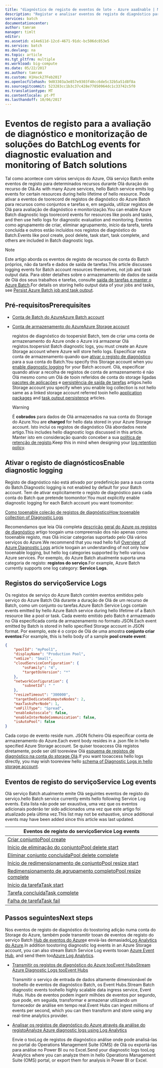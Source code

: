 ```yaml
---
title: "diagnóstico de registo de eventos de lote - Azure aaaEnable | Microsoft Docs"
description: "Registar e analisar eventos de registo de diagnóstico para recursos da conta do Azure Batch, como conjuntos e tarefas."
services: batch
documentationcenter: 
author: tamram
manager: timlt
editor: 
ms.assetid: e14e611d-12cd-4671-91dc-bc506dc853e5
ms.service: batch
ms.devlang: na
ms.topic: article
ms.tgt_pltfrm: multiple
ms.workload: big-compute
ms.date: 05/22/2017
ms.author: tamram
ms.custom: H1Hack27Feb2017
ms.openlocfilehash: 9d03303a3e857e9303f40cc6de5c32b5a51d8f8a
ms.sourcegitcommit: 523283cc1b3c37c428e77850964dc1c33742c5f0
ms.translationtype: MT
ms.contentlocale: pt-PT
ms.lasthandoff: 10/06/2017
---
```

# <a name="log-events-for-diagnostic-evaluation-and-monitoring-of-batch-solutions"></a><span data-ttu-id="64f4f-103">Eventos de registo para a avaliação de diagnóstico e monitorização de soluções do Batch</span><span class="sxs-lookup"><span data-stu-id="64f4f-103">Log events for diagnostic evaluation and monitoring of Batch solutions</span></span>

<span data-ttu-id="64f4f-104">Tal como acontece com vários serviços do Azure, Olá serviço Batch emite eventos de registo para determinados recursos durante Olá duração do recurso de Olá.</span><span class="sxs-lookup"><span data-stu-id="64f4f-104">As with many Azure services, hello Batch service emits log events for certain resources during hello lifetime of hello resource.</span></span> <span data-ttu-id="64f4f-105">Pode ativar a eventos de toorecord de registos de diagnóstico do Azure Batch para recursos como conjuntos e tarefas e, em seguida, utilizar registos de Olá para avaliação de diagnóstico e monitorização.</span><span class="sxs-lookup"><span data-stu-id="64f4f-105">You can enable Azure Batch diagnostic logs toorecord events for resources like pools and tasks, and then use hello logs for diagnostic evaluation and monitoring.</span></span> <span data-ttu-id="64f4f-106">Eventos como agrupamento de criar, eliminar agrupamento, início da tarefa, tarefa concluída e outros estão incluídos nos registos de diagnóstico do Batch.</span><span class="sxs-lookup"><span data-stu-id="64f4f-106">Events like pool create, pool delete, task start, task complete, and others are included in Batch diagnostic logs.</span></span>

> [!NOTE]
> <span data-ttu-id="64f4f-107">Este artigo aborda os eventos de registo de recursos de conta do Batch próprios, não da tarefa e dados de saída de tarefas.</span><span class="sxs-lookup"><span data-stu-id="64f4f-107">This article discusses logging events for Batch account resources themselves, not job and task output data.</span></span> <span data-ttu-id="64f4f-108">Para obter detalhes sobre o armazenamento de dados de saída de Olá dos seus trabalhos e tarefas, consulte [saída de tarefas e manter o Azure Batch](batch-task-output.md).</span><span class="sxs-lookup"><span data-stu-id="64f4f-108">For details on storing hello output data of your jobs and tasks, see [Persist Azure Batch job and task output](batch-task-output.md).</span></span>
> 
> 

## <a name="prerequisites"></a><span data-ttu-id="64f4f-109">Pré-requisitos</span><span class="sxs-lookup"><span data-stu-id="64f4f-109">Prerequisites</span></span>
* [<span data-ttu-id="64f4f-110">Conta de Batch do Azure</span><span class="sxs-lookup"><span data-stu-id="64f4f-110">Azure Batch account</span></span>](batch-account-create-portal.md)
* [<span data-ttu-id="64f4f-111">Conta de armazenamento do Azure</span><span class="sxs-lookup"><span data-stu-id="64f4f-111">Azure Storage account</span></span>](../storage/common/storage-create-storage-account.md#create-a-storage-account)
  
  <span data-ttu-id="64f4f-112">registos de diagnóstico do toopersist Batch, tem de criar uma conta de armazenamento do Azure onde o Azure irá armazenar Olá registos.</span><span class="sxs-lookup"><span data-stu-id="64f4f-112">toopersist Batch diagnostic logs, you must create an Azure Storage account where Azure will store hello logs.</span></span> <span data-ttu-id="64f4f-113">Especificar esta conta de armazenamento quando que [ativar o registo de diagnóstico](#enable-diagnostic-logging) para a sua conta do Batch.</span><span class="sxs-lookup"><span data-stu-id="64f4f-113">You specify this Storage account when you [enable diagnostic logging](#enable-diagnostic-logging) for your Batch account.</span></span> <span data-ttu-id="64f4f-114">Olá, especificar quando ativar a recolha de registos de conta de armazenamento é não Olá mesmo como um Olá de tooin referidos de conta do storage ligadas [pacotes de aplicações](batch-application-packages.md) e [persistência de saída de tarefas](batch-task-output.md) artigos.</span><span class="sxs-lookup"><span data-stu-id="64f4f-114">hello Storage account you specify when you enable log collection is not hello same as a linked storage account referred tooin hello [application packages](batch-application-packages.md) and [task output persistence](batch-task-output.md) articles.</span></span>
  
  > [!WARNING]
  > <span data-ttu-id="64f4f-115">É **cobrados** para dados de Olá armazenados na sua conta do Storage do Azure.</span><span class="sxs-lookup"><span data-stu-id="64f4f-115">You are **charged** for hello data stored in your Azure Storage account.</span></span> <span data-ttu-id="64f4f-116">Isto inclui os registos de diagnóstico Olá abordados neste artigo.</span><span class="sxs-lookup"><span data-stu-id="64f4f-116">This includes hello diagnostic logs discussed in this article.</span></span> <span data-ttu-id="64f4f-117">Manter isto em consideração quando conceber a sua [política de retenção de registo](../monitoring-and-diagnostics/monitoring-archive-diagnostic-logs.md).</span><span class="sxs-lookup"><span data-stu-id="64f4f-117">Keep this in mind when designing your [log retention policy](../monitoring-and-diagnostics/monitoring-archive-diagnostic-logs.md).</span></span>
  > 
  > 

## <a name="enable-diagnostic-logging"></a><span data-ttu-id="64f4f-118">Ativar o registo de diagnósticos</span><span class="sxs-lookup"><span data-stu-id="64f4f-118">Enable diagnostic logging</span></span>
<span data-ttu-id="64f4f-119">Registo de diagnóstico não está ativado por predefinição para a sua conta do Batch.</span><span class="sxs-lookup"><span data-stu-id="64f4f-119">Diagnostic logging is not enabled by default for your Batch account.</span></span> <span data-ttu-id="64f4f-120">Tem de ativar explicitamente o registo de diagnóstico para cada conta do Batch que pretende toomonitor:</span><span class="sxs-lookup"><span data-stu-id="64f4f-120">You must explicitly enable diagnostic logging for each Batch account you want toomonitor:</span></span>

[<span data-ttu-id="64f4f-121">Como tooenable coleção de registos de diagnóstico</span><span class="sxs-lookup"><span data-stu-id="64f4f-121">How tooenable collection of Diagnostic Logs</span></span>](../monitoring-and-diagnostics/monitoring-overview-of-diagnostic-logs.md#how-to-enable-collection-of-resource-diagnostic-logs)

<span data-ttu-id="64f4f-122">Recomendamos que leia Olá completa [descrição geral do Azure os registos de diagnóstico](../monitoring-and-diagnostics/monitoring-overview-of-diagnostic-logs.md) artigo toogain uma compreensão dos não apenas como tooenable registo, mas Olá iniciar categorias suportado pelo Olá vários serviços do Azure.</span><span class="sxs-lookup"><span data-stu-id="64f4f-122">We recommend that you read hello full [Overview of Azure Diagnostic Logs](../monitoring-and-diagnostics/monitoring-overview-of-diagnostic-logs.md) article toogain an understanding of not only how tooenable logging, but hello log categories supported by hello various Azure services.</span></span> <span data-ttu-id="64f4f-123">Por exemplo, do Azure Batch atualmente suporta uma categoria de registo: **registos do serviço**.</span><span class="sxs-lookup"><span data-stu-id="64f4f-123">For example, Azure Batch currently supports one log category: **Service Logs**.</span></span>

## <a name="service-logs"></a><span data-ttu-id="64f4f-124">Registos do serviço</span><span class="sxs-lookup"><span data-stu-id="64f4f-124">Service Logs</span></span>
<span data-ttu-id="64f4f-125">Os registos de serviço do Azure Batch contém eventos emitidos pelo serviço do Azure Batch Olá durante a duração de Olá de um recurso de Batch, como um conjunto ou tarefas.</span><span class="sxs-lookup"><span data-stu-id="64f4f-125">Azure Batch Service Logs contain events emitted by hello Azure Batch service during hello lifetime of a Batch resource like a pool or task.</span></span> <span data-ttu-id="64f4f-126">Cada evento emitido pelo Batch é armazenado no Olá especificada conta de armazenamento no formato JSON.</span><span class="sxs-lookup"><span data-stu-id="64f4f-126">Each event emitted by Batch is stored in hello specified Storage account in JSON format.</span></span> <span data-ttu-id="64f4f-127">Por exemplo, este é o corpo de Olá de uma amostra **conjunto criar eventos**:</span><span class="sxs-lookup"><span data-stu-id="64f4f-127">For example, this is hello body of a sample **pool create event**:</span></span>

```json
{
    "poolId": "myPool1",
    "displayName": "Production Pool",
    "vmSize": "Small",
    "cloudServiceConfiguration": {
        "osFamily": "4",
        "targetOsVersion": "*"
    },
    "networkConfiguration": {
        "subnetId": " "
    },
    "resizeTimeout": "300000",
    "targetDedicatedComputeNodes": 2,
    "maxTasksPerNode": 1,
    "vmFillType": "Spread",
    "enableAutoscale": false,
    "enableInterNodeCommunication": false,
    "isAutoPool": false
}
```

<span data-ttu-id="64f4f-128">Cada corpo de evento reside num. JSON ficheiro Olá especificar conta de armazenamento do Azure.</span><span class="sxs-lookup"><span data-stu-id="64f4f-128">Each event body resides in a .json file in hello specified Azure Storage account.</span></span> <span data-ttu-id="64f4f-129">Se quiser tooaccess Olá registos diretamente, pode ser útil tooreview Olá [esquema de registos de diagnóstico na conta do storage Olá](../monitoring-and-diagnostics/monitoring-archive-diagnostic-logs.md#schema-of-diagnostic-logs-in-the-storage-account).</span><span class="sxs-lookup"><span data-stu-id="64f4f-129">If you want tooaccess hello logs directly, you may wish tooreview hello [schema of Diagnostic Logs in hello storage account](../monitoring-and-diagnostics/monitoring-archive-diagnostic-logs.md#schema-of-diagnostic-logs-in-the-storage-account).</span></span>

## <a name="service-log-events"></a><span data-ttu-id="64f4f-130">Eventos de registo do serviço</span><span class="sxs-lookup"><span data-stu-id="64f4f-130">Service Log events</span></span>
<span data-ttu-id="64f4f-131">Olá serviço Batch atualmente emite Olá seguintes eventos de registo do serviço.</span><span class="sxs-lookup"><span data-stu-id="64f4f-131">hello Batch service currently emits hello following Service Log events.</span></span> <span data-ttu-id="64f4f-132">Esta lista não pode ser exaustiva, uma vez que os eventos adicionais poderão ter sido adicionados uma vez que este artigo foi atualizado pela última vez.</span><span class="sxs-lookup"><span data-stu-id="64f4f-132">This list may not be exhaustive, since additional events may have been added since this article was last updated.</span></span>

| <span data-ttu-id="64f4f-133">**Eventos de registo do serviço**</span><span class="sxs-lookup"><span data-stu-id="64f4f-133">**Service Log events**</span></span> |
| --- |
| <span data-ttu-id="64f4f-134">[Criar conjunto][pool_create]</span><span class="sxs-lookup"><span data-stu-id="64f4f-134">[Pool create][pool_create]</span></span> |
| <span data-ttu-id="64f4f-135">[Início de eliminação do conjunto][pool_delete_start]</span><span class="sxs-lookup"><span data-stu-id="64f4f-135">[Pool delete start][pool_delete_start]</span></span> |
| <span data-ttu-id="64f4f-136">[Eliminar conjunto concluída][pool_delete_complete]</span><span class="sxs-lookup"><span data-stu-id="64f4f-136">[Pool delete complete][pool_delete_complete]</span></span> |
| <span data-ttu-id="64f4f-137">[Início de redimensionamento de conjunto][pool_resize_start]</span><span class="sxs-lookup"><span data-stu-id="64f4f-137">[Pool resize start][pool_resize_start]</span></span> |
| <span data-ttu-id="64f4f-138">[Redimensionamento de agrupamento completo][pool_resize_complete]</span><span class="sxs-lookup"><span data-stu-id="64f4f-138">[Pool resize complete][pool_resize_complete]</span></span> |
| <span data-ttu-id="64f4f-139">[Início da tarefa][task_start]</span><span class="sxs-lookup"><span data-stu-id="64f4f-139">[Task start][task_start]</span></span> |
| <span data-ttu-id="64f4f-140">[Tarefa concluída][task_complete]</span><span class="sxs-lookup"><span data-stu-id="64f4f-140">[Task complete][task_complete]</span></span> |
| <span data-ttu-id="64f4f-141">[Falha de tarefa][task_fail]</span><span class="sxs-lookup"><span data-stu-id="64f4f-141">[Task fail][task_fail]</span></span> |

## <a name="next-steps"></a><span data-ttu-id="64f4f-142">Passos seguintes</span><span class="sxs-lookup"><span data-stu-id="64f4f-142">Next steps</span></span>
<span data-ttu-id="64f4f-143">Nos eventos de registo de diagnóstico do toostoring adição numa conta do Storage do Azure, também pode transmitir tooan de eventos de registo do serviço Batch [Hub de eventos do Azure](../event-hubs/event-hubs-what-is-event-hubs.md)e enviá-las demasiado[Log Analytics do Azure](../log-analytics/log-analytics-overview.md).</span><span class="sxs-lookup"><span data-stu-id="64f4f-143">In addition toostoring diagnostic log events in an Azure Storage account, you can also stream Batch Service Log events tooan [Azure Event Hub](../event-hubs/event-hubs-what-is-event-hubs.md), and send them too[Azure Log Analytics](../log-analytics/log-analytics-overview.md).</span></span>

* [<span data-ttu-id="64f4f-144">Transmitir os registos de diagnóstico do Azure tooEvent Hubs</span><span class="sxs-lookup"><span data-stu-id="64f4f-144">Stream Azure Diagnostic Logs tooEvent Hubs</span></span>](../monitoring-and-diagnostics/monitoring-stream-diagnostic-logs-to-event-hubs.md)
  
  <span data-ttu-id="64f4f-145">Transmitir o serviço de entrada de dados altamente dimensionável de toohello de eventos de diagnóstico Batch, os Event Hubs.</span><span class="sxs-lookup"><span data-stu-id="64f4f-145">Stream Batch diagnostic events toohello highly scalable data ingress service, Event Hubs.</span></span> <span data-ttu-id="64f4f-146">Hubs de eventos podem ingerir milhões de eventos por segundo, que pode, em seguida, transformar e armazenar utilizando um fornecedor de análise em tempo real.</span><span class="sxs-lookup"><span data-stu-id="64f4f-146">Event Hubs can ingest millions of events per second, which you can then transform and store using any real-time analytics provider.</span></span>
* [<span data-ttu-id="64f4f-147">Analisar os registos de diagnóstico do Azure através da análise do registo</span><span class="sxs-lookup"><span data-stu-id="64f4f-147">Analyze Azure diagnostic logs using Log Analytics</span></span>](../log-analytics/log-analytics-azure-storage.md)
  
  <span data-ttu-id="64f4f-148">Envie o tooLog de registos de diagnóstico análise onde pode analisá-las no portal do Operations Management Suite (OMS) de Olá ou exportá-las para análise no Power BI ou no Excel.</span><span class="sxs-lookup"><span data-stu-id="64f4f-148">Send your diagnostic logs tooLog Analytics where you can analyze them in hello Operations Management Suite (OMS) portal, or export them for analysis in Power BI or Excel.</span></span>

[pool_create]: https://msdn.microsoft.com/library/azure/mt743615.aspx
[pool_delete_start]: https://msdn.microsoft.com/library/azure/mt743610.aspx
[pool_delete_complete]: https://msdn.microsoft.com/library/azure/mt743618.aspx
[pool_resize_start]: https://msdn.microsoft.com/library/azure/mt743609.aspx
[pool_resize_complete]: https://msdn.microsoft.com/library/azure/mt743608.aspx
[task_start]: https://msdn.microsoft.com/library/azure/mt743616.aspx
[task_complete]: https://msdn.microsoft.com/library/azure/mt743612.aspx
[task_fail]: https://msdn.microsoft.com/library/azure/mt743607.aspx
